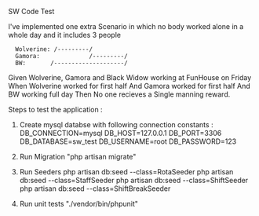 SW Code Test  

I've implemented one extra Scenario in which no body worked alone in a whole day and it includes 3 people

  
      Wolverine: /---------/
      Gamora:              /---------/
      BW:       /--------------------/
      
Given Wolverine, Gamora and Black Widow working at FunHouse on Friday
When Wolverine worked for first half
And  Gamora worked for first half
And  BW working full day
Then No one recieves a Single manning reward.







Steps to test the application : 

1) Create mysql databse with following connection constants :
    DB_CONNECTION=mysql
    DB_HOST=127.0.0.1
    DB_PORT=3306
    DB_DATABASE=sw_test
    DB_USERNAME=root
    DB_PASSWORD=123

2) Run Migration "php artisan migrate"
3) Run Seeders 
        php artisan db:seed --class=RotaSeeder
        php artisan db:seed --class=StaffSeeder
        php artisan db:seed --class=ShiftSeeder
        php artisan db:seed --class=ShiftBreakSeeder

4) Run unit tests  "./vendor/bin/phpunit"
